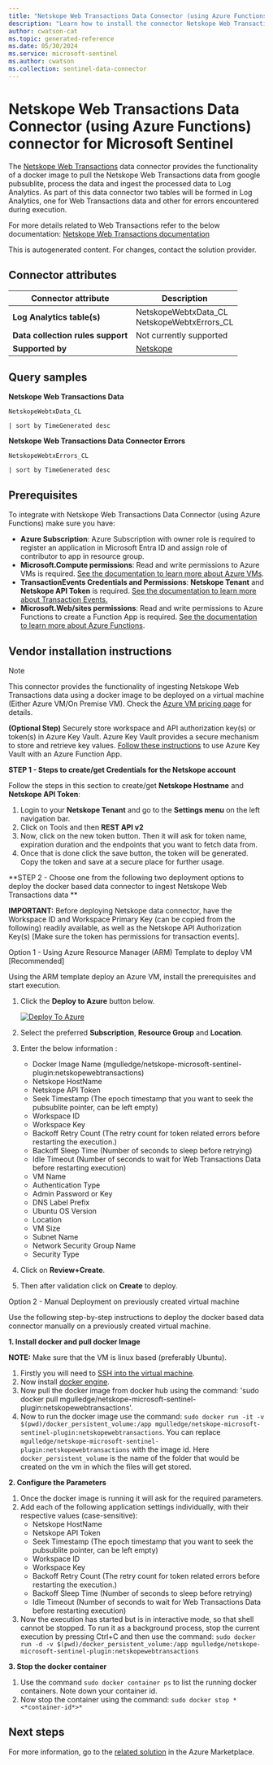 ```yaml
---
title: "Netskope Web Transactions Data Connector (using Azure Functions) connector for Microsoft Sentinel"
description: "Learn how to install the connector Netskope Web Transactions Data Connector (using Azure Functions) to connect your data source to Microsoft Sentinel."
author: cwatson-cat
ms.topic: generated-reference
ms.date: 05/30/2024
ms.service: microsoft-sentinel
ms.author: cwatson
ms.collection: sentinel-data-connector
---
```


# Netskope Web Transactions Data Connector (using Azure Functions) connector for Microsoft Sentinel

The [Netskope Web Transactions](https://docs.netskope.com/en/netskope-help/data-security/transaction-events/netskope-transaction-events/) data connector provides the functionality of a docker image to pull the Netskope Web Transactions data from google pubsublite, process the data and ingest the processed data to Log Analytics. As part of this data connector two tables will be formed in Log Analytics, one for Web Transactions data and other for errors encountered during execution.


 For more details related to Web Transactions refer to the below documentation: 
[Netskope Web Transactions documentation](https://docs.netskope.com/en/netskope-help/data-security/transaction-events/netskope-transaction-events/) 


This is autogenerated content. For changes, contact the solution provider.

## Connector attributes

| Connector attribute | Description |
| --- | --- |
| **Log Analytics table(s)** | NetskopeWebtxData_CL<br/> NetskopeWebtxErrors_CL<br/> |
| **Data collection rules support** | Not currently supported |
| **Supported by** | [Netskope](https://www.netskope.com/services#support) |

## Query samples

**Netskope Web Transactions Data**

   ```kusto
NetskopeWebtxData_CL
 
   | sort by TimeGenerated desc
   ```

**Netskope Web Transactions Data Connector Errors**

   ```kusto
NetskopeWebtxErrors_CL
 
   | sort by TimeGenerated desc
   ```



## Prerequisites

To integrate with Netskope Web Transactions Data Connector (using Azure Functions) make sure you have: 

- **Azure Subscription**: Azure Subscription with owner role is required to register an application in Microsoft Entra ID and assign role of contributor to app in resource group.
- **Microsoft.Compute permissions**: Read and write permissions to Azure VMs is required. [See the documentation to learn more about Azure VMs](/azure/virtual-machines/overview).
- **TransactionEvents Credentials and Permissions**: **Netskope Tenant** and **Netskope API Token** is required. [See the documentation to learn more about Transaction Events.](https://docs.netskope.com/en/netskope-help/data-security/transaction-events/netskope-transaction-events/)
- **Microsoft.Web/sites permissions**: Read and write permissions to Azure Functions to create a Function App is required. [See the documentation to learn more about Azure Functions](/azure/azure-functions/).


## Vendor installation instructions


> [!NOTE]
   >  This connector provides the functionality of ingesting Netskope Web Transactions data using a docker image to be deployed on a virtual machine (Either Azure VM/On Premise VM). Check the [Azure VM pricing page](https://azure.microsoft.com/pricing/details/virtual-machines/linux) for details.


**(Optional Step)** Securely store workspace and API authorization key(s) or token(s) in Azure Key Vault. Azure Key Vault provides a secure mechanism to store and retrieve key values. [Follow these instructions](/azure/app-service/app-service-key-vault-references) to use Azure Key Vault with an Azure Function App.


**STEP 1 - Steps to create/get Credentials for the Netskope account** 

 Follow the steps in this section to create/get **Netskope Hostname** and **Netskope API Token**:
 1. Login to your **Netskope Tenant** and go to the **Settings menu** on the left navigation bar.
 2. Click on Tools and then **REST API v2**
 3. Now, click on the new token button. Then it will ask for token name, expiration duration and the endpoints that you want to fetch data from.
 5. Once that is done click the save button, the token will be generated. Copy the token and save at a secure place for further usage.


**STEP 2 - Choose one from the following two deployment options to deploy the docker based data connector to ingest Netskope Web Transactions data **

**IMPORTANT:** Before deploying Netskope data connector, have the Workspace ID and Workspace Primary Key (can be copied from the following) readily available, as well as the Netskope API Authorization Key(s) [Make sure the token has permissions for transaction events].



Option 1 - Using Azure Resource Manager (ARM) Template to deploy VM [Recommended]

Using the ARM template deploy an Azure VM, install the prerequisites and start execution.

1. Click the **Deploy to Azure** button below. 

	[![Deploy To Azure](https://aka.ms/deploytoazurebutton)](https://aka.ms/sentinel-NetskopeV2WebTransactions-azuredeploy)
2. Select the preferred **Subscription**, **Resource Group** and **Location**. 
3. Enter the below information : 
	- Docker Image Name (mgulledge/netskope-microsoft-sentinel-plugin:netskopewebtransactions)
	- Netskope HostName 
	- Netskope API Token 
	- Seek Timestamp (The epoch timestamp that you want to seek the pubsublite pointer, can be left empty) 
	- Workspace ID 
	- Workspace Key 
	- Backoff Retry Count (The retry count for token related errors before restarting the execution.)  
	- Backoff Sleep Time (Number of seconds to sleep before retrying) 
	- Idle Timeout (Number of seconds to wait for Web Transactions Data before restarting execution) 
	- VM Name 
	- Authentication Type 
	- Admin Password or Key 
	- DNS Label Prefix 
	- Ubuntu OS Version 
	- Location 
	- VM Size 
	- Subnet Name 
	- Network Security Group Name 
	- Security Type 
4. Click on **Review+Create**. 
5. Then after validation click on **Create** to deploy.

Option 2 - Manual Deployment on previously created virtual machine

Use the following step-by-step instructions to deploy the docker based data connector manually on a previously created virtual machine.


**1. Install docker and pull docker Image**

**NOTE:** Make sure that the VM is linux based (preferably Ubuntu).

1. Firstly you will need to [SSH into the virtual machine](/azure/virtual-machines/linux-vm-connect?tabs=Linux).
2. Now install [docker engine](https://docs.docker.com/engine/install/).
3. Now pull the docker image from docker hub using the command: 'sudo docker pull mgulledge/netskope-microsoft-sentinel-plugin:netskopewebtransactions'.
4. Now to run the docker image use the command: `sudo docker run -it -v $(pwd)/docker_persistent_volume:/app mgulledge/netskope-microsoft-sentinel-plugin:netskopewebtransactions`. You can replace `mgulledge/netskope-microsoft-sentinel-plugin:netskopewebtransactions` with the image id. Here `docker_persistent_volume` is the name of the folder that would be created on the vm in which the files will get stored.


**2. Configure the Parameters**

1. Once the docker image is running it will ask for the required parameters.
2. Add each of the following application settings individually, with their respective values (case-sensitive): 
	- Netskope HostName 
	- Netskope API Token 
	- Seek Timestamp (The epoch timestamp that you want to seek the pubsublite pointer, can be left empty) 
	- Workspace ID 
	- Workspace Key 
	- Backoff Retry Count (The retry count for token related errors before restarting the execution.)  
	- Backoff Sleep Time (Number of seconds to sleep before retrying) 
	- Idle Timeout (Number of seconds to wait for Web Transactions Data before restarting execution)
3. Now the execution has started but is in interactive mode, so that shell cannot be stopped. To run it as a background process, stop the current execution by pressing Ctrl+C and then use the command: `sudo docker run -d -v $(pwd)/docker_persistent_volume:/app mgulledge/netskope-microsoft-sentinel-plugin:netskopewebtransactions`


**3. Stop the docker container**

1. Use the command `sudo docker container ps` to list the running docker containers. Note down your container id.
2. Now stop the container using the command: `sudo docker stop *<*container-id*>*`



## Next steps

For more information, go to the [related solution](https://azuremarketplace.microsoft.com/en-us/marketplace/apps/netskope.netskope-for-azure?tab=Overview) in the Azure Marketplace.
